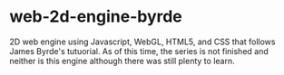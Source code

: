 # web-2d-engine-byrde
 2D web engine using Javascript, WebGL, HTML5, and CSS that follows James Byrde's tutuorial. As of this time, the series is not finished and neither is this engine although there was still plenty to learn.
